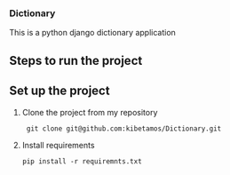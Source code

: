 ### Dictionary

This is a python django dictionary application

## Steps to run the project

## Set up the project 

1. Clone the project from my repository

        git clone git@github.com:kibetamos/Dictionary.git


2. Install requirements
   
       pip install -r requiremnts.txt
